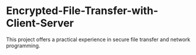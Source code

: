 # Encrypted-File-Transfer-with-Client-Server
This project offers a practical experience in secure file transfer and network programming.
